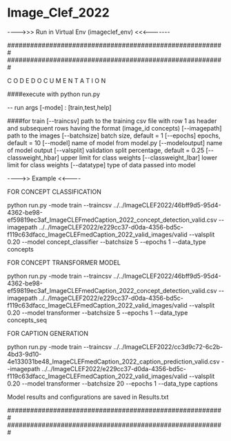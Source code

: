 # Image_Clef_2022

---->>> Run in Virtual Env (imageclef_env) <<<-------


#########################################################
#########################################################


C O D E      D O C U M E N T A T I O N



####execute with python run.py 

-- run args
[-mode] : [train,test,help]


####for train
[--traincsv] path to the training csv file with row 1 as header and subsequent rows having the format (image_id  concepts)
[--imagepath] path to the images
[--batchsize] batch size, default = 1
[--epochs] epochs, default = 10
[--model] name of model from model.py
[--modeloutput] name of model output
[--valsplit] validation split percentage, default = 0.25
[--classweight_hbar] upper limit for class weights
[--classweight_lbar] lower limit for class weights
[--datatype] type of data passed into model


---->> Example <<----

FOR CONCEPT CLASSIFICATION

python run.py -mode train --traincsv ../../ImageCLEF2022/46bff9d5-95d4-4362-be98-ef59819ec3af_ImageCLEFmedCaption_2022_concept_detection_valid.csv --imagepath ../../ImageCLEF2022/e229cc37-d0da-4356-bd5c-f119c63dfacc_ImageCLEFmedCaption_2022_valid_images/valid --valsplit 0.20 --model concept_classifier --batchsize 5 --epochs 1 --data_type concepts

FOR CONCEPT TRANSFORMER MODEL

python run.py -mode train --traincsv ../../ImageCLEF2022/46bff9d5-95d4-4362-be98-ef59819ec3af_ImageCLEFmedCaption_2022_concept_detection_valid.csv --imagepath ../../ImageCLEF2022/e229cc37-d0da-4356-bd5c-f119c63dfacc_ImageCLEFmedCaption_2022_valid_images/valid --valsplit 0.20 --model transformer --batchsize 5 --epochs 1 --data_type concepts_seq

FOR CAPTION GENERATION

python run.py -mode train --traincsv ../../ImageCLEF2022/cc3d9c72-6c2b-4bd3-9d10-4e133031be48_ImageCLEFmedCaption_2022_caption_prediction_valid.csv --imagepath ../../ImageCLEF2022/e229cc37-d0da-4356-bd5c-f119c63dfacc_ImageCLEFmedCaption_2022_valid_images/valid --valsplit 0.20 --model transformer --batchsize 20 --epochs 1 --data_type captions


Model results and configurations are saved in Results.txt


#########################################################
#########################################################